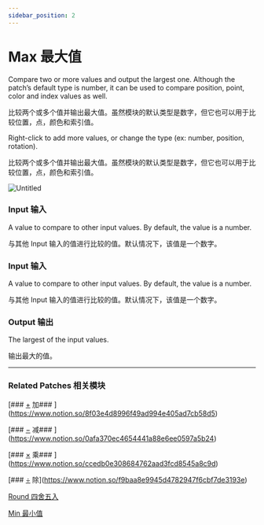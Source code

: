 ```yaml
---
sidebar_position: 2
---
```


# Max 最大值

Compare two or more values and output the largest one. Although the patch’s default type is number, it can be used to compare position, point, color and index values as well.

比较两个或多个值并输出最大值。虽然模块的默认类型是数字，但它也可以用于比较位置，点，颜色和索引值。

Right-click to add more values, or change the type (ex: number, position, rotation).

比较两个或多个值并输出最大值。虽然模块的默认类型是数字，但它也可以用于比较位置，点，颜色和索引值。

![Untitled](https://s3.us-west-2.amazonaws.com/secure.notion-static.com/2d36f9af-de80-4e72-a4ed-6bc0f8885f84/Untitled.png?X-Amz-Algorithm=AWS4-HMAC-SHA256&X-Amz-Content-Sha256=UNSIGNED-PAYLOAD&X-Amz-Credential=AKIAT73L2G45EIPT3X45%2F20220602%2Fus-west-2%2Fs3%2Faws4_request&X-Amz-Date=20220602T175047Z&X-Amz-Expires=86400&X-Amz-Signature=f2eec02947c9f8d4f52e48bcc1c5cc5789a84df776fcb5ace29ec87fca283f77&X-Amz-SignedHeaders=host&response-content-disposition=filename%20%3D%22Untitled.png%22&x-id=GetObject)

### Input 输入

A value to compare to other input values. By default, the value is a number.

与其他 Input 输入的值进行比较的值。默认情况下，该值是一个数字。

### Input 输入

A value to compare to other input values. By default, the value is a number.

与其他 Input 输入的值进行比较的值。默认情况下，该值是一个数字。

### Output 输出

The largest of the input values.

输出最大的值。

------

### Related Patches 相关模块

[### [+](https://origami.design/documentation/patches/builtin.math.add.html) 加### ](https://www.notion.so/8f03e4d8996f49ad994e405ad7cb58d5)

[### [−](https://origami.design/documentation/patches/builtin.math.sub.html) 减### ](https://www.notion.so/0afa370ec4654441a88e6ee0597a5b24)

[### [×](https://origami.design/documentation/patches/builtin.math.mul.html) 乘### ](https://www.notion.so/ccedb0e308684762aad3fcd8545a8c9d)

[### [÷](https://origami.design/documentation/patches/builtin.math.div.html) 除](https://www.notion.so/f9baa8e9945d4782947f6cbf7de3193e)

[Round 四舍五入](https://www.notion.so/Round-c7e0fed9dca4490892e8aec69bb2dfd2)

[Min 最小值](https://www.notion.so/Min-6ddcecef2efa4336a357f27f29f64d9b)
